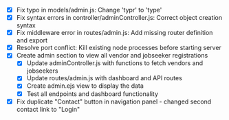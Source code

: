 - [x] Fix typo in models/admin.js: Change 'typr' to 'type'
- [x] Fix syntax errors in controller/adminController.js: Correct object creation syntax
- [x] Fix middleware error in routes/admin.js: Add missing router definition and export
- [x] Resolve port conflict: Kill existing node processes before starting server
- [x] Create admin section to view all vendor and jobseeker registrations
  - [x] Update adminController.js with functions to fetch vendors and jobseekers
  - [x] Update routes/admin.js with dashboard and API routes
  - [x] Create admin.ejs view to display the data
  - [x] Test all endpoints and dashboard functionality
- [x] Fix duplicate "Contact" button in navigation panel - changed second contact link to "Login"
